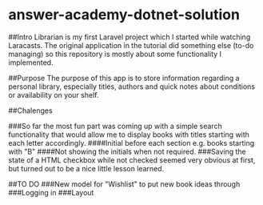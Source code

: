 # answer-academy-dotnet-solution

##Intro
Librarian is my first Laravel project which I started while watching Laracasts. The original application in the tutorial did something else (to-do managing) so this repository is mostly about some functionality I implemented.

##Purpose
The purpose of this app is to store information regarding a personal library, especially titles, authors and quick notes about conditions or availability on your shelf.

##Chalenges

###So far the most fun part was coming up with a simple search functionality that would allow me to display books with titles starting with each letter accordingly.
####Initial before each section e.g. books starting with "B"
####Not showing the initials when not required.
###Saving the state of a HTML checkbox while not checked seemed very obvious at first, but turned out to be a nice little lesson learned.

##TO DO
###New model for "Wishlist" to put new book ideas through
###Logging in
###Layout
